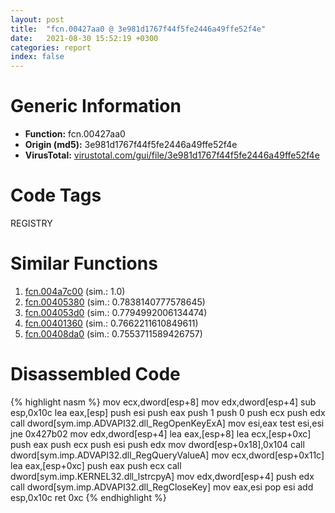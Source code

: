```yaml
---
layout: post
title:  "fcn.00427aa0 @ 3e981d1767f44f5fe2446a49ffe52f4e"
date:   2021-08-30 15:52:19 +0300
categories: report
index: false
---
```


# Generic Information
- **Function:** fcn.00427aa0
- **Origin (md5):** 3e981d1767f44f5fe2446a49ffe52f4e
- **VirusTotal:** [virustotal.com/gui/file/3e981d1767f44f5fe2446a49ffe52f4e][virustotal_ref]

# Code Tags
<span class="tag" id="REGISTRY">REGISTRY</span>


# Similar Functions

1. [fcn.004a7c00][similar_1_ref] (sim.: 1.0)
2. [fcn.00405380][similar_2_ref] (sim.: 0.7838140777578645)
3. [fcn.004053d0][similar_3_ref] (sim.: 0.7794992006134474)
4. [fcn.00401360][similar_4_ref] (sim.: 0.7662211610849611)
5. [fcn.00408da0][similar_5_ref] (sim.: 0.7553711589426757)


# Disassembled Code

{% highlight nasm %}
mov ecx,dword[esp+8]
mov edx,dword[esp+4]
sub esp,0x10c
lea eax,[esp]
push esi
push eax
push 1
push 0
push ecx
push edx
call dword[sym.imp.ADVAPI32.dll_RegOpenKeyExA]
mov esi,eax
test esi,esi
jne 0x427b02
mov edx,dword[esp+4]
lea eax,[esp+8]
lea ecx,[esp+0xc]
push eax
push ecx
push esi
push edx
mov dword[esp+0x18],0x104
call dword[sym.imp.ADVAPI32.dll_RegQueryValueA]
mov ecx,dword[esp+0x11c]
lea eax,[esp+0xc]
push eax
push ecx
call dword[sym.imp.KERNEL32.dll_lstrcpyA]
mov edx,dword[esp+4]
push edx
call dword[sym.imp.ADVAPI32.dll_RegCloseKey]
mov eax,esi
pop esi
add esp,0x10c
ret 0xc
{% endhighlight %}


[similar_1_ref]: /report/fcn.004a7c00@7453c96a6fbd42ec690b8deb53eafcba
[similar_2_ref]: /report/fcn.00405380@d59f9c4f445b9f980173dec064f55091
[similar_3_ref]: /report/fcn.004053d0@d59f9c4f445b9f980173dec064f55091
[similar_4_ref]: /report/fcn.00401360@e9782a46c2d4ab52d9b2b1b712934fbe
[similar_5_ref]: /report/fcn.00408da0@0403abd1e9e066fc89cddd5736647282
[virustotal_ref]: https://www.virustotal.com/gui/file/3e981d1767f44f5fe2446a49ffe52f4e